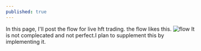 ```yaml
---
published: true
---
```

In this page, I'll post the flow for live hft trading.
the flow likes this.
![flow]({{site.url}}/_posts/flow.png)
It is not complecated and not perfect.I plan to supplement this by implementing it.
